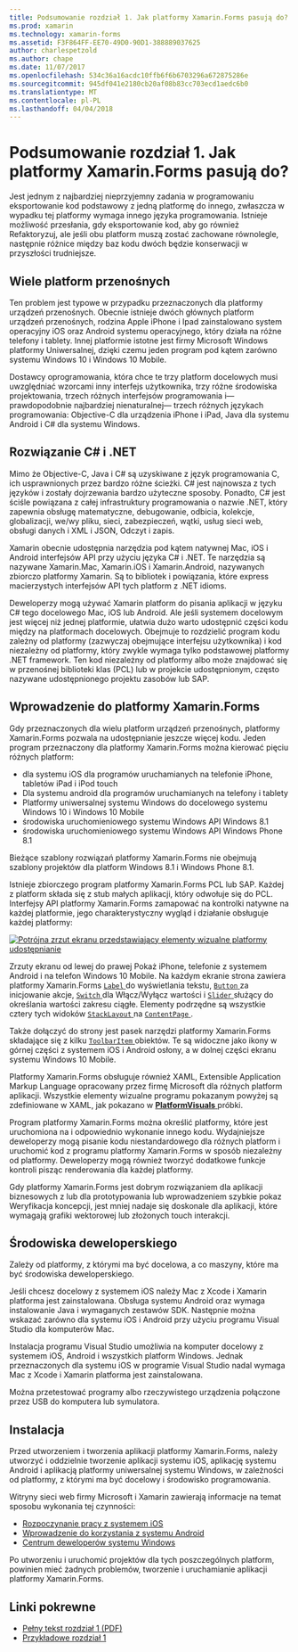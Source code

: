 ```yaml
---
title: Podsumowanie rozdział 1. Jak platformy Xamarin.Forms pasują do?
ms.prod: xamarin
ms.technology: xamarin-forms
ms.assetid: F3F864FF-EE70-49D0-90D1-388889037625
author: charlespetzold
ms.author: chape
ms.date: 11/07/2017
ms.openlocfilehash: 534c36a16acdc10ffb6f6b6703296a672875286e
ms.sourcegitcommit: 945df041e2180cb20af08b83cc703ecd1aedc6b0
ms.translationtype: MT
ms.contentlocale: pl-PL
ms.lasthandoff: 04/04/2018
---
```

# <a name="summary-of-chapter-1-how-does-xamarinforms-fit-in"></a>Podsumowanie rozdział 1. Jak platformy Xamarin.Forms pasują do?

Jest jednym z najbardziej nieprzyjemny zadania w programowaniu eksportowanie kod podstawowy z jedną platformę do innego, zwłaszcza w wypadku tej platformy wymaga innego języka programowania. Istnieje możliwość przesłania, gdy eksportowanie kod, aby go również Refaktoryzuj, ale jeśli obu platform muszą zostać zachowane równolegle, następnie różnice między baz kodu dwóch będzie konserwacji w przyszłości trudniejsze.

## <a name="cross-platform-mobile-development"></a>Wiele platform przenośnych

Ten problem jest typowe w przypadku przeznaczonych dla platformy urządzeń przenośnych. Obecnie istnieje dwóch głównych platform urządzeń przenośnych, rodzina Apple iPhone i Ipad zainstalowano system operacyjny iOS oraz Android systemu operacyjnego, który działa na różne telefony i tablety. Innej platformie istotne jest firmy Microsoft Windows platformy Uniwersalnej, dzięki czemu jeden program pod kątem zarówno systemu Windows 10 i Windows 10 Mobile.

Dostawcy oprogramowania, która chce te trzy platform docelowych musi uwzględniać wzorcami inny interfejs użytkownika, trzy różne środowiska projektowania, trzech różnych interfejsów programowania i&mdash;prawdopodobnie najbardziej nienaturalnej&mdash; trzech różnych językach programowania: Objective-C dla urządzenia iPhone i iPad, Java dla systemu Android i C# dla systemu Windows.

## <a name="the-c-and-net-solution"></a>Rozwiązanie C# i .NET

Mimo że Objective-C, Java i C# są uzyskiwane z język programowania C, ich usprawnionych przez bardzo różne ścieżki. C# jest najnowsza z tych języków i zostały dojrzewania bardzo użyteczne sposoby. Ponadto, C# jest ściśle powiązana z całej infrastruktury programowania o nazwie .NET, który zapewnia obsługę matematyczne, debugowanie, odbicia, kolekcje, globalizacji, we/wy pliku, sieci, zabezpieczeń, wątki, usług sieci web, obsługi danych i XML i JSON, Odczyt i zapis.

Xamarin obecnie udostępnia narzędzia pod kątem natywnej Mac, iOS i Android interfejsów API przy użyciu języka C# i .NET. Te narzędzia są nazywane Xamarin.Mac, Xamarin.iOS i Xamarin.Android, nazywanych zbiorczo platformy Xamarin. Są to bibliotek i powiązania, które express macierzystych interfejsów API tych platform z .NET idioms.

Deweloperzy mogą używać Xamarin platform do pisania aplikacji w języku C# tego docelowego Mac, iOS lub Android. Ale jeśli systemem docelowym jest więcej niż jednej platformie, ułatwia dużo warto udostępnić części kodu między na platformach docelowych. Obejmuje to rozdzielić program kodu zależny od platformy (zazwyczaj obejmujące interfejsu użytkownika) i kod niezależny od platformy, który zwykle wymaga tylko podstawowej platformy .NET framework. Ten kod niezależny od platformy albo może znajdować się w przenośnej biblioteki klas (PCL) lub w projekcie udostępnionym, często nazywane udostępnionego projektu zasobów lub SAP.

## <a name="introducing-xamarinforms"></a>Wprowadzenie do platformy Xamarin.Forms

Gdy przeznaczonych dla wielu platform urządzeń przenośnych, platformy Xamarin.Forms pozwala na udostępnianie jeszcze więcej kodu. Jeden program przeznaczony dla platformy Xamarin.Forms można kierować pięciu różnych platform:

- dla systemu iOS dla programów uruchamianych na telefonie iPhone, tabletów iPad i iPod touch
- Dla systemu android dla programów uruchamianych na telefony i tablety
- Platformy uniwersalnej systemu Windows do docelowego systemu Windows 10 i Windows 10 Mobile
- środowiska uruchomieniowego systemu Windows API Windows 8.1
- środowiska uruchomieniowego systemu Windows API Windows Phone 8.1

Bieżące szablony rozwiązań platformy Xamarin.Forms nie obejmują szablony projektów dla platform Windows 8.1 i Windows Phone 8.1.

Istnieje zbiorczego program platformy Xamarin.Forms PCL lub SAP. Każdej z platform składa się z stub małych aplikacji, który odwołuje się do PCL. Interfejsy API platformy Xamarin.Forms zamapować na kontrolki natywne na każdej platformie, jego charakterystyczny wygląd i działanie obsługuje każdej platformy:

[![Potrójna zrzut ekranu przedstawiający elementy wizualne platformy udostępnianie](images/ch01fg03-small.png "platformy Xamarin.Forms formantów na każdej platformie")](images/ch01fg03-large.png#lightbox "platformy Xamarin.Forms formantów na każdej platformie")

Zrzuty ekranu od lewej do prawej Pokaż iPhone, telefonie z systemem Android i na telefon Windows 10 Mobile. Na każdym ekranie strona zawiera platformy Xamarin.Forms [ `Label` ](https://developer.xamarin.com/api/type/Xamarin.Forms.Label/) do wyświetlania tekstu, [ `Button` ](https://developer.xamarin.com/api/type/Xamarin.Forms.Button/) za inicjowanie akcje, [ `Switch` ](https://developer.xamarin.com/api/type/Xamarin.Forms.Switch/) dla Włącz/Wyłącz wartości i [ `Slider` ](https://developer.xamarin.com/api/type/Xamarin.Forms.Slider/) służący do określania wartości zakresu ciągłe. Elementy podrzędne są wszystkie cztery tych widoków [ `StackLayout` ](https://developer.xamarin.com/api/type/Xamarin.Forms.StackLayout/) na [ `ContentPage` ](https://developer.xamarin.com/api/type/Xamarin.Forms.ContentPage/).

Także dołączyć do strony jest pasek narzędzi platformy Xamarin.Forms składające się z kilku [ `ToolbarItem` ](https://developer.xamarin.com/api/type/Xamarin.Forms.ToolbarItem/) obiektów. Te są widoczne jako ikony w górnej części z systemem iOS i Android osłony, a w dolnej części ekranu systemu Windows 10 Mobile.

Platformy Xamarin.Forms obsługuje również XAML, Extensible Application Markup Language opracowany przez firmę Microsoft dla różnych platform aplikacji. Wszystkie elementy wizualne programu pokazanym powyżej są zdefiniowane w XAML, jak pokazano w [ **PlatformVisuals** ](https://github.com/xamarin/xamarin-forms-book-samples/tree/master/Chapter01/PlatformVisuals) próbki.

Program platformy Xamarin.Forms można określić platformy, które jest uruchomiona na i odpowiednio wykonanie innego kodu. Wydajniejsze deweloperzy mogą pisanie kodu niestandardowego dla różnych platform i uruchomić kod z programu platformy Xamarin.Forms w sposób niezależny od platformy. Deweloperzy mogą również tworzyć dodatkowe funkcje kontroli pisząc renderowania dla każdej platformy.

Gdy platformy Xamarin.Forms jest dobrym rozwiązaniem dla aplikacji biznesowych z lub dla prototypowania lub wprowadzeniem szybkie pokaz Weryfikacja koncepcji, jest mniej nadaje się doskonale dla aplikacji, które wymagają grafiki wektorowej lub złożonych touch interakcji.

## <a name="your-development-environment"></a>Środowiska deweloperskiego

Zależy od platformy, z którymi ma być docelowa, a co maszyny, które ma być środowiska deweloperskiego.

Jeśli chcesz docelowy z systemem iOS należy Mac z Xcode i Xamarin platforma jest zainstalowana. Obsługa systemu Android oraz wymaga instalowanie Java i wymaganych zestawów SDK. Następnie można wskazać zarówno dla systemu iOS i Android przy użyciu programu Visual Studio dla komputerów Mac.

Instalacja programu Visual Studio umożliwia na komputer docelowy z systemem iOS, Android i wszystkich platform Windows. Jednak przeznaczonych dla systemu iOS w programie Visual Studio nadal wymaga Mac z Xcode i Xamarin platforma jest zainstalowana.

Można przetestować programy albo rzeczywistego urządzenia połączone przez USB do komputera lub symulatora.

## <a name="installation"></a>Instalacja

Przed utworzeniem i tworzenia aplikacji platformy Xamarin.Forms, należy utworzyć i oddzielnie tworzenie aplikacji systemu iOS, aplikację systemu Android i aplikacją platformy uniwersalnej systemu Windows, w zależności od platformy, z którymi ma być docelowy i środowisko programowania.

Witryny sieci web firmy Microsoft i Xamarin zawierają informacje na temat sposobu wykonania tej czynności:

- [Rozpoczynanie pracy z systemem iOS](~/ios/get-started/index.md)
- [Wprowadzenie do korzystania z systemu Android](~/android/get-started/index.md)
- [Centrum deweloperów systemu Windows](http://dev.windows.com)

Po utworzeniu i uruchomić projektów dla tych poszczególnych platform, powinien mieć żadnych problemów, tworzenie i uruchamianie aplikacji platformy Xamarin.Forms.



## <a name="related-links"></a>Linki pokrewne

- [Pełny tekst rozdział 1 (PDF)](https://download.xamarin.com/developer/xamarin-forms-book/XamarinFormsBook-Ch01-Apr2016.pdf)
- [Przykładowe rozdział 1](https://github.com/xamarin/xamarin-forms-book-samples/tree/master/Chapter01)
